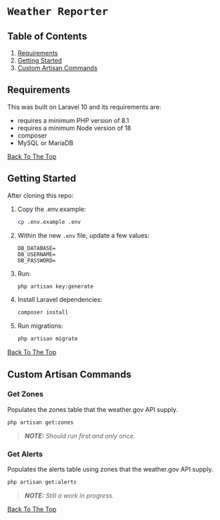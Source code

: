 # `Weather Reporter`

## Table of Contents
1. [Requirements](#requirements)
2. [Getting Started](#getting-started)
3. [Custom Artisan Commands](#custom-artisan-commands)

## Requirements

This was built on Laravel 10 and its requirements are:
- requires a minimum PHP version of 8.1
- requires a minimum Node version of 18
- composer
- MySQL or MariaDB

[Back To The Top](#weather-reporter)

## Getting Started

After cloning this repo:

1. Copy the .env.example:

    ```bash
    cp .env.example .env
    ```

2. Within the new `.env` file, update a few values:

    ```
    DB_DATABASE=
    DB_USERNAME=
    DB_PASSWORD=
    ```

3. Run:

    ```bash
    php artisan key:generate
    ```

4. Install Laravel dependencies:

    ```bash
    composer install
    ```

5. Run migrations:

    ```bash
    php artisan migrate
    ```

[Back To The Top](#weather-reporter)

## Custom Artisan Commands

### Get Zones

Populates the zones table that the weather.gov API supply.

```bash
php artisan get:zones
```

> _**NOTE:** Should run first and only once._

### Get Alerts

Populates the alerts table using zones that the weather.gov API supply.

```bash
php artisan get:alerts
```

> _**NOTE:** Still a work in progress._

[Back To The Top](#weather-reporter)
